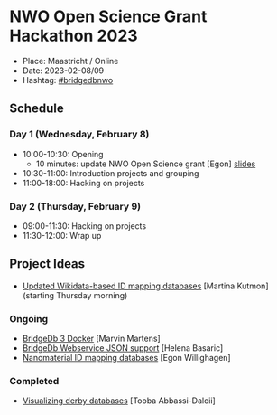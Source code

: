 # NWO Open Science Grant Hackathon 2023

* Place: Maastricht / Online
* Date: 2023-02-08/09
* Hashtag: [#bridgedbnwo](https://hashtags-hub.toolforge.org/bridgedbnwo)

## Schedule

### Day 1 (Wednesday, February 8)

* 10:00-10:30: Opening
    * 10 minutes: update NWO Open Science grant [Egon] [slides](https://doi.org/10.5281/zenodo.7619942)
* 10:30-11:00: Introduction projects and grouping
* 11:00-18:00: Hacking on projects

### Day 2 (Thursday, February 9)

* 09:00-11:30: Hacking on projects
* 11:30-12:00: Wrap up

## Project Ideas

* [Updated Wikidata-based ID mapping databases](https://github.com/bridgedb/nwo-hackathon-2023/issues/4) [Martina Kutmon] (starting Thursday morning)

### Ongoing

* [BridgeDb 3 Docker](https://github.com/bridgedb/nwo-hackathon-2023/issues/1) [Marvin Martens]
* [BridgeDb Webservice JSON support](https://github.com/bridgedb/nwo-hackathon-2023/issues/2) [Helena Basaric]
* [Nanomaterial ID mapping databases](https://github.com/bridgedb/nwo-hackathon-2023/issues/3) [Egon Willighagen]

### Completed

* [Visualizing derby databases](https://github.com/bridgedb/nwo-hackathon-2023/issues/5) [Tooba Abbassi-Daloii]
